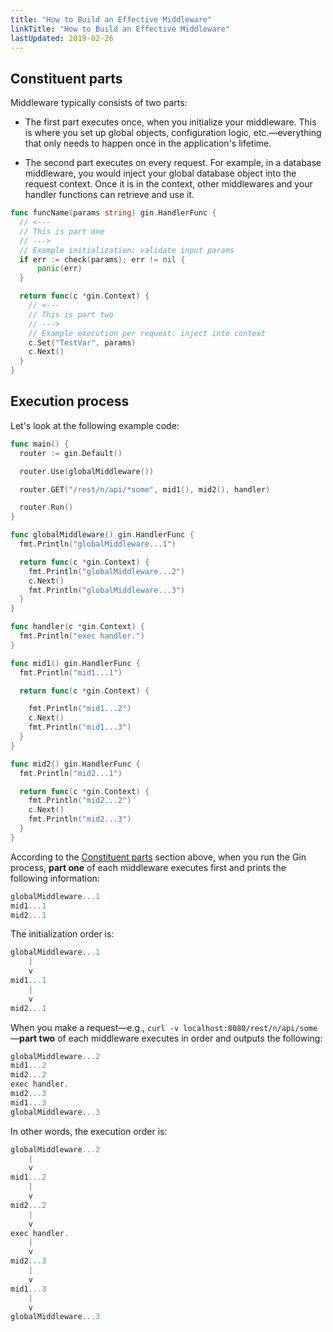 ```yaml
---
title: "How to Build an Effective Middleware"
linkTitle: "How to Build an Effective Middleware"
lastUpdated: 2019-02-26
---
```


## Constituent parts

Middleware typically consists of two parts:

- The first part executes once, when you initialize your middleware. This is where you set up global objects, configuration logic, etc.—everything that only needs to happen once in the application's lifetime.

- The second part executes on every request. For example, in a database middleware, you would inject your global database object into the request context. Once it is in the context, other middlewares and your handler functions can retrieve and use it.

```go
func funcName(params string) gin.HandlerFunc {
  // <---
  // This is part one
  // --->
  // Example initialization: validate input params
  if err := check(params); err != nil {
      panic(err)
  }

  return func(c *gin.Context) {
    // <---
    // This is part two
    // --->
    // Example execution per request: inject into context
    c.Set("TestVar", params)
    c.Next()
  }
}
```

## Execution process

Let's look at the following example code:

```go
func main() {
  router := gin.Default()

  router.Use(globalMiddleware())

  router.GET("/rest/n/api/*some", mid1(), mid2(), handler)

  router.Run()
}

func globalMiddleware() gin.HandlerFunc {
  fmt.Println("globalMiddleware...1")

  return func(c *gin.Context) {
    fmt.Println("globalMiddleware...2")
    c.Next()
    fmt.Println("globalMiddleware...3")
  }
}

func handler(c *gin.Context) {
  fmt.Println("exec handler.")
}

func mid1() gin.HandlerFunc {
  fmt.Println("mid1...1")

  return func(c *gin.Context) {

    fmt.Println("mid1...2")
    c.Next()
    fmt.Println("mid1...3")
  }
}

func mid2() gin.HandlerFunc {
  fmt.Println("mid2...1")

  return func(c *gin.Context) {
    fmt.Println("mid2...2")
    c.Next()
    fmt.Println("mid2...3")
  }
}
```

According to the [Constituent parts](#constituent-parts) section above, when you run the Gin process, **part one** of each middleware executes first and prints the following information:

```go
globalMiddleware...1
mid1...1
mid2...1
```

The initialization order is:

```go
globalMiddleware...1
    |
    v
mid1...1
    |
    v
mid2...1
```

When you make a request—e.g., `curl -v localhost:8080/rest/n/api/some`—**part two** of each middleware executes in order and outputs the following:

```go
globalMiddleware...2
mid1...2
mid2...2
exec handler.
mid2...3
mid1...3
globalMiddleware...3
```

In other words, the execution order is:

```go
globalMiddleware...2
    |
    v
mid1...2
    |
    v
mid2...2
    |
    v
exec handler.
    |
    v
mid2...3
    |
    v
mid1...3
    |
    v
globalMiddleware...3
```
